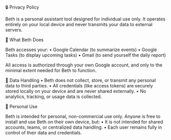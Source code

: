 🔒 Privacy Policy

Beth is a personal assistant tool designed for individual use only. It operates entirely on your local device and never transmits your data to external servers.

🧠 What Beth Does

Beth accesses your:
	•	Google Calendar (to summarize events)
	•	Google Tasks (to display upcoming tasks)
	•	Gmail (to send yourself the daily report)

All access is authorized through your own Google account, and only to the minimal extent needed for Beth to function.

🔐 Data Handling
	•	Beth does not collect, store, or transmit any personal data to third parties.
	•	All credentials (like access tokens) are securely stored locally on your device and are never shared externally.
	•	No analytics, tracking, or usage data is collected.

👤 Personal Use

Beth is intended for personal, non-commercial use only. Anyone is free to install and use Beth on their own device, but:
	•	It is not intended for shared accounts, teams, or centralized data handling.
	•	Each user remains fully in control of their data and credentials.

